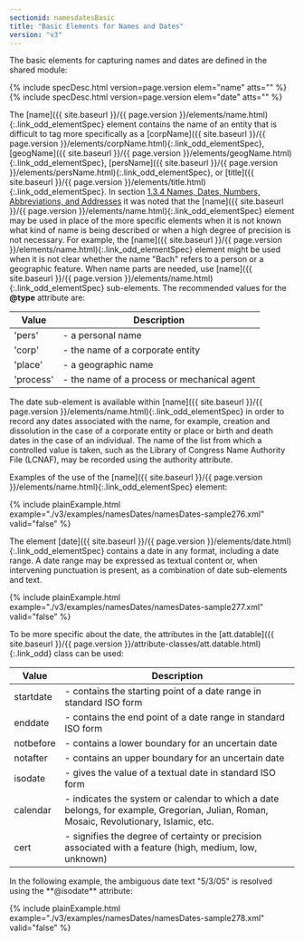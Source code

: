 ```yaml
---
sectionid: namesdatesBasic
title: "Basic Elements for Names and Dates"
version: "v3"
---
```




The basic elements for capturing names and dates are defined in the shared module:



{% include specDesc.html version=page.version elem="name" atts="" %}
{% include specDesc.html version=page.version elem="date" atts="" %}



The [name]({{ site.baseurl }}/{{ page.version }}/elements/name.html){:.link_odd_elementSpec} element contains the name of an entity that is difficult to
tag more specifically as a [corpName]({{ site.baseurl }}/{{ page.version }}/elements/corpName.html){:.link_odd_elementSpec}, [geogName]({{ site.baseurl }}/{{ page.version }}/elements/geogName.html){:.link_odd_elementSpec}, [persName]({{ site.baseurl }}/{{ page.version }}/elements/persName.html){:.link_odd_elementSpec}, or [title]({{ site.baseurl }}/{{ page.version }}/elements/title.html){:.link_odd_elementSpec}. In section <a class="link_ptr" title="Names, Dates, Numbers, Abbreviations, and Addresses" href="{{ site.baseurl }}/{{ page.version }}/guidelines/shared.html#sharedNamesNumbersDates">1.3.4 Names, Dates, Numbers, Abbreviations, and Addresses</a> it was noted that the [name]({{ site.baseurl }}/{{ page.version }}/elements/name.html){:.link_odd_elementSpec} element
may be used in place of the more specific elements when it is not known what kind
of name is
being described or when a high degree of precision is not necessary. For example,
the [name]({{ site.baseurl }}/{{ page.version }}/elements/name.html){:.link_odd_elementSpec} element might be used when it is not clear whether the name "Bach"
refers to a person or a geographic feature. When name parts are needed, use [name]({{ site.baseurl }}/{{ page.version }}/elements/name.html){:.link_odd_elementSpec} sub-elements. The recommended values for the **@type** attribute are:


<table class="table table-striped table-hover">
   <thead>
      <tr>
         <th>Value</th>
         <th>Description</th>
      </tr>
   </thead>
   <tbody>
      <tr>
         <td>'pers'</td>
         <td> - a personal name</td>
      </tr>
      <tr>
         <td>'corp'</td>
         <td> - the name of a corporate entity</td>
      </tr>
      <tr>
         <td>'place'</td>
         <td> - a geographic name</td>
      </tr>
      <tr>
         <td>'process'</td>
         <td> - the name of a process or mechanical agent</td>
      </tr>
   </tbody>
</table>
The date sub-element is available within [name]({{ site.baseurl }}/{{ page.version }}/elements/name.html){:.link_odd_elementSpec} in order to record any
dates associated with the name, for example, creation and dissolution in the case
of a
corporate entity or place or birth and death dates in the case of an individual. The
name of
the list from which a controlled value is taken, such as the Library of Congress Name
Authority File (LCNAF), may be recorded using the authority attribute.

Examples of the use of the [name]({{ site.baseurl }}/{{ page.version }}/elements/name.html){:.link_odd_elementSpec} element:

{% include plainExample.html example="./v3/examples/namesDates/namesDates-sample276.xml" valid="false" %}

The element [date]({{ site.baseurl }}/{{ page.version }}/elements/date.html){:.link_odd_elementSpec} contains a date in any format, including a date range.
A date range may be expressed as textual content or, when intervening punctuation
is present,
as a combination of date sub-elements and text.

{% include plainExample.html example="./v3/examples/namesDates/namesDates-sample277.xml" valid="false" %}

To be more specific about the date, the attributes in the [att.datable]({{ site.baseurl }}/{{ page.version }}/attribute-classes/att.datable.html){:.link_odd} class can be used:


<table class="table table-striped table-hover">
   <thead>
      <tr>
         <th>Value</th>
         <th>Description</th>
      </tr>
   </thead>
   <tbody>
      <tr>
         <td>
            <span class="att">startdate</span>
         </td>
         <td> - contains the starting point of a date range in standard ISO form</td>
      </tr>
      <tr>
         <td>
            <span class="att">enddate</span>
         </td>
         <td> - contains the end point of a date range in standard ISO form</td>
      </tr>
      <tr>
         <td>
            <span class="att">notbefore</span>
         </td>
         <td> - contains a lower boundary for an uncertain date</td>
      </tr>
      <tr>
         <td>
            <span class="att">notafter</span>
         </td>
         <td> - contains an upper boundary for an uncertain date</td>
      </tr>
      <tr>
         <td>
            <span class="att">isodate</span>
         </td>
         <td> - gives the value of a textual date in standard ISO form</td>
      </tr>
      <tr>
         <td>
            <span class="att">calendar</span>
         </td>
         <td> - indicates the system or calendar to which a date belongs, for example, Gregorian,
            Julian, Roman, Mosaic, Revolutionary, Islamic, etc.
         </td>
      </tr>
      <tr>
         <td>
            <span class="att">cert</span>
         </td>
         <td> - signifies the degree of certainty or precision associated with a feature (high,
            medium, low, unknown)
         </td>
      </tr>
   </tbody>
</table>
In the following example, the ambiguous date text "5/3/05" is resolved using the
**@isodate** attribute:

{% include plainExample.html example="./v3/examples/namesDates/namesDates-sample278.xml" valid="false" %}

